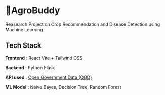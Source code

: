 # 🌿AgroBuddy
Reasearch Project on Crop Recommendation and Disease Detection using Machine Learning.

## Tech Stack
**Frontend** : React Vite + Tailwind CSS

**Backend** : Python Flask

**API used** : [Open Government Data (OGD)](https://www.data.gov.in/resource/current-daily-price-various-commodities-various-markets-mandi)

**ML Model** : Naive Bayes, Decision Tree, Random Forest